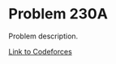 # Problem 230A

Problem description.

[Link to Codeforces](https://codeforces.com/problemset/problem/div2/230A)

